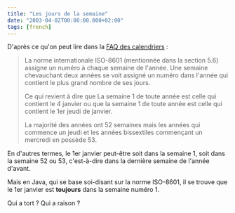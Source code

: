 ```yaml
---
title: "Les jours de la semaine"
date: "2003-04-02T00:00:00.000+02:00"
tags: [french]
---
```


D'après ce qu'on peut lire dans la [FAQ des calendriers](http://www.auduteau.net/calendar/cal5.shtml#5_7) :  
  

> La norme internationale ISO-8601 (mentionnée dans la section 5.6) assigne un numéro à chaque semaine de l'année. Une semaine chevauchant deux années se voit assigné un numéro dans l'année qui contient le plus grand nombre de ses jours.  
>   
> Ce qui revient à dire que La semaine 1 de toute année est celle qui contient le 4 janvier ou que la semaine 1 de toute année est celle qui contient le 1er jeudi de janvier.  
>   
> La majorité des années ont 52 semaines mais les années qui commence un jeudi et les années bissextiles commençant un mercredi en possède 53.

  
  
En d'autres termes, le 1er janvier peut-être soit dans la semaine 1, soit dans la semaine 52 ou 53, c'est-à-dire dans la dernière semaine de l'année d'avant.  
  
Mais en Java, qui se base soi-disant sur la norme ISO-8601, il se trouve que le 1er janvier est **toujours** dans la semaine numéro 1.  
  
Qui a tort ? Qui a raison ?